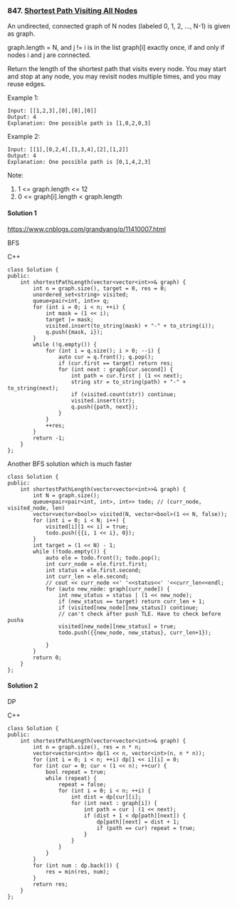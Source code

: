 ### 847\. [Shortest Path Visiting All Nodes](https://leetcode.com/problems/shortest-path-visiting-all-nodes/)

An undirected, connected graph of N nodes (labeled 0, 1, 2, ..., N-1) is given as graph.

graph.length = N, and j != i is in the list graph[i] exactly once, if and only if nodes i and j are connected.

Return the length of the shortest path that visits every node. You may start and stop at any node, you may revisit nodes multiple times, and you may reuse edges.

 

Example 1:
```
Input: [[1,2,3],[0],[0],[0]]
Output: 4
Explanation: One possible path is [1,0,2,0,3]
```
Example 2:
```
Input: [[1],[0,2,4],[1,3,4],[2],[1,2]]
Output: 4
Explanation: One possible path is [0,1,4,2,3]
```

Note:

1. 1 <= graph.length <= 12
2. 0 <= graph[i].length < graph.length

#### Solution 1

https://www.cnblogs.com/grandyang/p/11410007.html

BFS

C++

```
class Solution {
public:
    int shortestPathLength(vector<vector<int>>& graph) {
        int n = graph.size(), target = 0, res = 0;
        unordered_set<string> visited;
        queue<pair<int, int>> q;
        for (int i = 0; i < n; ++i) {
            int mask = (1 << i);
            target |= mask;
            visited.insert(to_string(mask) + "-" + to_string(i));
            q.push({mask, i});
        }
        while (!q.empty()) {
            for (int i = q.size(); i > 0; --i) {
                auto cur = q.front(); q.pop();
                if (cur.first == target) return res;
                for (int next : graph[cur.second]) {
                    int path = cur.first | (1 << next);
                    string str = to_string(path) + "-" + to_string(next);
                    if (visited.count(str)) continue;
                    visited.insert(str);
                    q.push({path, next});
                }
            }
            ++res;
        }
        return -1;
    }
};
```

Another BFS solution which is much faster

```
class Solution {
public:
    int shortestPathLength(vector<vector<int>>& graph) {
        int N = graph.size();
        queue<pair<pair<int, int>, int>> todo; // (curr_node, visited_node, len)
        vector<vector<bool>> visited(N, vector<bool>(1 << N, false));
        for (int i = 0; i < N; i++) {
            visited[i][1 << i] = true;
            todo.push({{i, 1 << i}, 0});
        }
        int target = (1 << N) - 1;
        while (!todo.empty()) {
            auto ele = todo.front(); todo.pop();
            int curr_node = ele.first.first;
            int status = ele.first.second;
            int curr_len = ele.second;
            // cout << curr_node <<' '<<status<<' '<<curr_len<<endl;
            for (auto new_node: graph[curr_node]) {
                int new_status = status | (1 << new_node);
                if (new_status == target) return curr_len + 1;
                if (visited[new_node][new_status]) continue;
                // can't check after push TLE. Have to check before pusha
                visited[new_node][new_status] = true;
                todo.push({{new_node, new_status}, curr_len+1});
                
            }
        }
        return 0;
    }
};
```

#### Solution 2

DP

C++

```
class Solution {
public:
    int shortestPathLength(vector<vector<int>>& graph) {
        int n = graph.size(), res = n * n;
        vector<vector<int>> dp(1 << n, vector<int>(n, n * n));
        for (int i = 0; i < n; ++i) dp[1 << i][i] = 0;
        for (int cur = 0; cur < (1 << n); ++cur) {
            bool repeat = true;
            while (repeat) {
                repeat = false;
                for (int i = 0; i < n; ++i) {
                    int dist = dp[cur][i];
                    for (int next : graph[i]) {
                        int path = cur | (1 << next);
                        if (dist + 1 < dp[path][next]) {
                            dp[path][next] = dist + 1;
                            if (path == cur) repeat = true;
                        }
                    }
                }
            }
        }
        for (int num : dp.back()) {
            res = min(res, num);
        }
        return res;
    }
};
```
